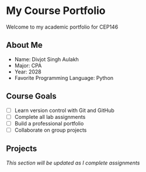 # My Course Portfolio

Welcome to my academic portfolio for CEP146

## About Me
- Name: Divjot Singh Aulakh
- Major: CPA
- Year: 2028
- Favorite Programming Language: Python

## Course Goals
- [ ] Learn version control with Git and GitHub
- [ ] Complete all lab assignments
- [ ] Build a professional portfolio
- [ ] Collaborate on group projects

## Projects
*This section will be updated as I complete assignments*
